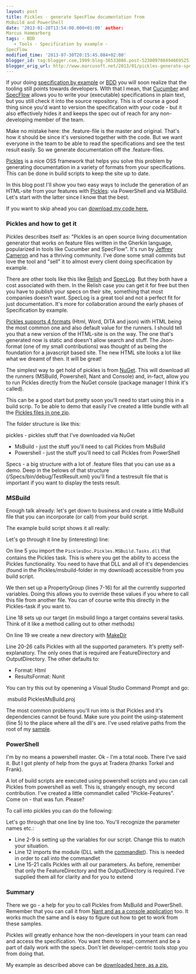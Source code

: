 ```yaml
---
layout: post
title: Pickles - generate SpecFlow documentation from
MsBuild and PowerShell
date: '2013-01-28T13:54:00.000+01:00' author:
Marcus Hammarberg
tags: - BDD
   - Tools - Specification by example -
SpecFlow
modified_time: '2013-07-30T20:15:45.084+02:00'
blogger_id: tag:blogger.com,1999:blog-36533086.post-5238097084946695251
blogger_orig_url: http://www.marcusoft.net/2013/01/pickles-generate-specflow-documentation.html
---
```



<div dir="ltr" style="text-align: left;" trbidi="on">

If your doing <a href="http://specificationbyexample.com/"
target="_blank">specification by example</a> or
<a href="http://en.wikipedia.org/wiki/Behavior-driven_development"
target="_blank">BDD</a> you will soon realize that the tooling still
points towards developers. WIth that I mean, that
<a href="http://cukes.info/" target="_blank">Cucumber</a> and
<a href="http://www.specflow.org/" target="_blank">SpecFlow</a> allows
you to write your (executable) specifications in plain text, but you
still check it into the source repository. This is of course a good
thing since you'd want to version the specification with your code - but
it also effectively hides it and keeps the spec out of reach for any
non-developing member of the team.

Make no mistake here: the .feature-file is the master and original.
That's how it should be since it's versioned together with the code. But
we want everyone in the team to be able to read the specifications and
see the test result easily. So we generate documentation off the
.feature-files.

<a href="https://github.com/picklesdoc/pickles"
target="_blank">Pickles</a> is a nice OSS framework that helps you solve
this problem by generating documentation in a variety of formats from
your specifications. This can be done in build scripts to keep the site
up to date.

In this blog post I'll show you two easy ways to include the generation
of an HTML-site from your features with
<a href="https://github.com/picklesdoc/pickles"
target="_blank">Pickles</a>: via PowerShell and via MSBuild. Let's start
with the latter since I know that the best.

If you want to skip ahead you can
<a href="https://dl.dropbox.com/u/2408484/picklesLab.zip"
target="_blank">download my code here.</a>



### Pickles and how to get it

<div>

Pickles describes itself as: "Pickles is an open source living
documentation generator that works on feature files written in the
Gherkin language, popularized in tools like Cucumber and SpecFlow". It's
run
by <a href="https://github.com/x97mdr" target="_blank">Jeffrey Cameron</a> and
has a thriving community. I've done some small commits but love the tool
and "sell" it to almost every client doing specification by example. 

</div>

<div>



</div>

<div>

There are other tools like this like
<a href="https://www.relishapp.com/" target="_blank">Relish</a> and
<a href="http://www.speclog.org/" target="_blank">SpecLog</a>. But they
both have a cost associated with them. In the Relish case you can get it
for free but then you have to publish your specs on their site,
something that most companies doesn't want. SpecLog is a great tool and
not a perfect fit for just documentation. It's more for collaboration
around the early phases of Specification by example. 

</div>

<div>



</div>

<div>

<a
href="https://github.com/picklesdoc/pickles/wiki/ArgumentsDocumentationFormat"
target="_blank">Pickles supports 4 formats</a> (Html, Word, DITA and
json) with HTML being the most common one and also default value for the
runners. I should tell you that a new version of the HTML-site is on the
way. The one that's generated now is static and doesn't allow search and
stuff. The Json-format (one of my small contributions) was thought of as
being the foundation for a javascript based site. The new HTML site
looks a lot like what we dreamt of then. It will be great!

</div>

<div>



</div>

<div>

The simplest way to get hold of pickles is from
<a href="http://nuget.org/packages/pickles" target="_blank">NuGet</a>.
This will download all the runners (MSBuild, Powershell, Nant and
Console) and, in-fact, allow you to run Pickles directly from the NuGet
console (package manager I think it's called). 

</div>

<div>



</div>

<div>

This can be a good start but pretty soon you'll need to start using this
in a build scrip. To be able to demo that easily I've created a little
bundle with all the
<a href="https://dl.dropbox.com/u/2408484/picklesLab.zip"
target="_blank">Pickles files in one zip</a>.

</div>

<div>



</div>

<div>

The folder structure is like this:

</div>

<div>

pickles - pickles stuff that I've downloaded via NuGet

-   MsBuild - just the stuff you'll need to call Pickles from MsBuild
-   Powershell - just the stuff you'll need to call Pickles from
    PowerShell

Specs - a big structure with a lot of .feature files that you can use as
a demo. Deep in the belows of that structure
(/Specs/bin/debug/TestResult.xml) you'll find a testresult file that is
important if you want to display the tests result. 

</div>

### MSBuild

<div>

Enough talk already: let's get down to business and create a little
MsBuild file that you can incorporate (or call) from your build script.

</div>

<div>



</div>

<div>

The example build script shows it all really:

</div>

<div>

</div>

<div>

Let's go through it line by (interesting) line:


On line 5 you import the <span
style="background-color: white; font-family: Consolas, 'Liberation Mono', Courier, monospace; font-size: 12px; line-height: 16px; white-space: pre;">PicklesDoc.Pickles.MSBuild.Tasks.dll</span> that
contains the Pickles task. This is where you get the ability to access
the Pickles functionality. You need to have that DLL and all of it's
dependencies (found in the Pickles/msbuild-folder in my download)
accessible from you build script. 

We then set up a PropertyGroup (lines 7-16) for all the currently
supported variables. Doing this allows you to override these values if
you where to call this file from another file.
You can of course write this directly in the Pickles-task if you want
to.

Line 18 sets up our target (in msbuild lingo a target contains several
tasks. Think of it like a method calling out to other methods)

On line 19 we create a new directory with
<a href="http://msdn.microsoft.com/en-us/library/s2448zz7.aspx"
target="_blank">MakeDir</a>

Line 20-26 calls Pickles with all the supported parameters. It's pretty
self-explanatory. The only ones that is required are FeatureDirectory
and OutputDirectory. The other defaults to:

-   Format: Html
-   ResultsFormat: Nunit

<div>

You can try this out by openening a Visual Studio Command Prompt and go:

</div>

<div>

 msbuild PicklesMsBuild.proj

</div>

<div>



</div>

<div>

The most common problems you'll run into is that Pickles and it's
dependencies cannot be found. Make sure you point the using-statement
(line 5) to the place where all the dll's are. I've used relative paths
from the root of my
<a href="https://dl.dropbox.com/u/2408484/picklesLab.zip"
target="_blank">sample</a>.

</div>

</div>

### PowerShell

I'm by no means a powershell master. Ok - I'm a total noob. There I've
said it. But I got plenty of help from the guys at Tradera (thanks
Torkel and Frank).

A lot of build scripts are executed using powershell scripts and you can
call Pickles from powershell as well. This is, strangely enough, my
second contribution. I've created a little commandlet called
"Pickle-Features". Come on - that was fun. Please?

To call into pickles you can do the following:

<div>

</div>

Let's go through that one line by line too. You'll recognize the
parameter names etc.:

-   Line 2-9 is setting up the variables for our script. Change this to
    match your situation.
-   Line 12 imports the module (DLL with the <a
    href="http://msdn.microsoft.com/en-us/library/windows/desktop/dd878294(v=vs.85).aspx"
    target="_blank">commandlet</a>). This is needed in order to call
    into the commandlet
-   Line 15-21 calls Pickles with all our parameters. As before,
    remember that only the FeatureDirectory and the OutputDirectory is
    required. I've supplied them all for clarity and for you to extend

### Summary

<div>

There we go - a help for you to call Pickles from MsBuild and
PowerShell. Remember that you can call it from
<a href="https://github.com/picklesdoc/pickles/wiki"
target="_blank">Nant and as a console application</a> too. It works much
the same and is easy to figure out how to get to work from these
samples. 

</div>

<div>



</div>

<div>

Pickles will greatly enhance how the non-developers in your team can
read and access the specification. You want them to read, comment and be
a part of daily work with the specs. Don't let developer-centric tools
stop you from doing that. 

</div>

<div>



</div>

<div>

My example as described above can be
<a href="https://dl.dropbox.com/u/2408484/picklesLab.zip"
target="_blank">downloaded here, as a zip.</a>

</div>

</div>
